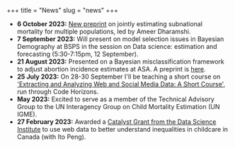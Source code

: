 +++
title = "News"
slug = "news"
+++

- **6 October 2023:** [New preprint](https://arxiv.org/abs/2310.03113v1) on jointly estimating subnational mortality for multiple populations, led by Ameer Dharamshi. 
- **7 September 2023:** Will present on model selection issues in Bayesian Demography at BSPS in the session on Data science: estimation and forecasting (5:30-7:15pm, 12 September). 
- **21 August 2023:** Presented on a Bayesian misclassification framework to adjust abortion incidence estimates at ASA. A preprint is [here](https://osf.io/preprints/socarxiv/uz8ev/). 
- **25 July 2023:** On 28-30 September I'll be teaching a short course on ['Extracting and Analyzing Web and Social Media Data: A Short Course'](https://codehorizons.com/Seminars/extracting-and-analyzing-web-and-social-media-data/), run through Code Horizons.
- **May 2023:** Excited to serve as a member of the Technical Advisory Group to the UN Interagency Group on Child Mortality Estimation (UN IGME). 
- **27 February 2023:** Awarded a [Catalyst Grant from the Data Science Institute](https://datasciences.utoronto.ca/data-sciences-institute-catalyst-grants-support-2023/) to use web data to better understand inequalities in childcare in Canada (with Ito Peng). 
